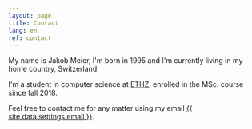 ```yaml
---
layout: page
title: Contact
lang: en
ref: contact
---
```

My name is Jakob Meier, I'm born in 1995 and I'm currently living in my home country, Switzerland. 

I'm a student in computer science at <a href="https://www.ethz.ch">ETHZ</a>, enrolled in the MSc. course since fall 2018.

Feel free to contact me for any matter using my email <a href="mailto:{{ site.data.settings.email }}">{{ site.data.settings.email }}</a>.